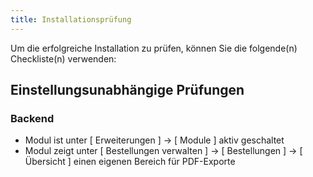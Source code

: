 ```yaml
---
title: Installationsprüfung
---
```


Um die erfolgreiche Installation zu prüfen, können Sie die folgende(n) Checkliste(n) verwenden:

## Einstellungsunabhängige Prüfungen

### Backend

* Modul ist unter [ Erweiterungen ] -> [ Module ] aktiv geschaltet
* Modul zeigt unter [ Bestellungen verwalten ] -> [ Bestellungen ] -> [ Übersicht ] einen eigenen Bereich für PDF-Exporte


